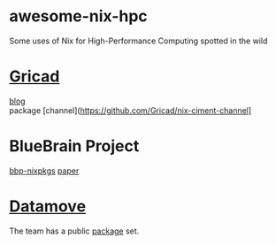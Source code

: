 # awesome-nix-hpc
Some uses of Nix for High-Performance Computing spotted in the wild

# [Gricad](https://github.com/Gricad)
[blog](https://gricad.github.io/calcul/)  
package [channel](https://github.com/Gricad/nix-ciment-channel]  

# BlueBrain Project
[bbp-nixpkgs](https://github.com/BlueBrain/bbp-nixpkgs)
[paper](https://dl.acm.org/citation.cfm?id=2830172)

# [Datamove](https://team.inria.fr/datamove/)
The team has a public [package](https://github.com/freuk/datamovepkgs) set.
